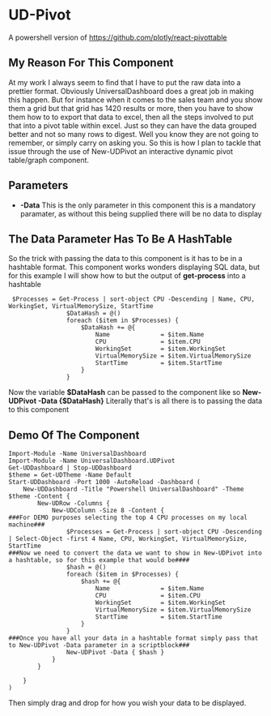 # UD-Pivot
A powershell version of https://github.com/plotly/react-pivottable

## My Reason For This Component

At my work I always seem to find that I have to put the raw data into a prettier format.  Obviously UniversalDashboard 
does a great job in making this happen.  But for instance when it comes to the sales team and you show them a grid 
but that grid has 1420 results or more, then you have to show them how to to export that data to excel, then all the 
steps involved to put that into a pivot table within excel. Just so they can have the data grouped better and not so
many rows to digest. Well you know they are not going to remember, or simply carry on asking you. So this is how I plan
to tackle that issue through the use of New-UDPivot an interactive dynamic pivot table/graph component.

## Parameters

* **-Data** This is the only parameter in this component this is a mandatory paramater, as without this being supplied there will be no data to display

## The Data Parameter Has To Be A HashTable

So the trick with passing the data to this component is it has to be in a hashtable format. This component works wonders
displaying SQL data, but for this example I will show how to but the output of **get-process** into a hashtable

```
 $Processes = Get-Process | sort-object CPU -Descending | Name, CPU, WorkingSet, VirtualMemorySize, StartTime
                $DataHash = @()
                foreach ($item in $Processes) {
                    $DataHash += @{
                        Name              = $item.Name
                        CPU               = $item.CPU
                        WorkingSet        = $item.WorkingSet
                        VirtualMemorySize = $item.VirtualMemorySize
                        StartTime         = $item.StartTime
                    }
                }
```
Now the variable **$DataHash** can be passed to the component like so
**New-UDPivot -Data {$DataHash}**
Literally that's is all there is to passing the data to this component

## Demo Of The Component

```
Import-Module -Name UniversalDashboard
Import-Module -Name UniversalDashboard.UDPivot
Get-UDDashboard | Stop-UDDashboard
$theme = Get-UDTheme -Name Default
Start-UDDashboard -Port 1000 -AutoReload -Dashboard (
    New-UDDashboard -Title "Powershell UniversalDashboard" -Theme $theme -Content {
        New-UDRow -Columns {
            New-UDColumn -Size 8 -Content {
###For DEMO purposes selecting the top 4 CPU processes on my local machine###            
                $Processes = Get-Process | sort-object CPU -Descending | Select-Object -first 4 Name, CPU, WorkingSet, VirtualMemorySize, StartTime
###Now we need to convert the data we want to show in New-UDPivot into a hashtable, so for this example that would be####
                $hash = @()
                foreach ($item in $Processes) {
                    $hash += @{
                        Name              = $item.Name
                        CPU               = $item.CPU
                        WorkingSet        = $item.WorkingSet
                        VirtualMemorySize = $item.VirtualMemorySize
                        StartTime         = $item.StartTime
                    }
                }
###Once you have all your data in a hashtable format simply pass that to New-UDPivot -Data parameter in a scriptblock###
                New-UDPivot -Data { $hash }
            }
        }

    }
)
```

Then simply drag and drop for how you wish your data to be displayed.

